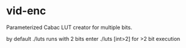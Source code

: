# vid-enc

Parameterized Cabac LUT creator for multiple bits.

  by default ./luts runs with 2 bits
  enter ./luts [int>2] for >2 bit execution

